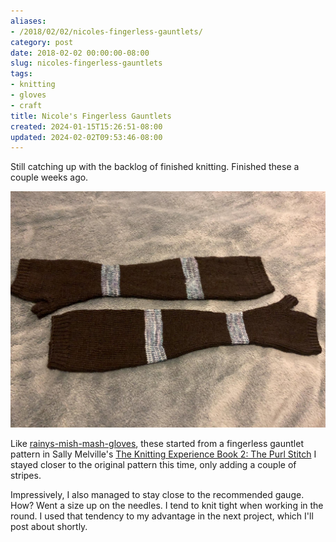 ```yaml
---
aliases:
- /2018/02/02/nicoles-fingerless-gauntlets/
category: post
date: 2018-02-02 00:00:00-08:00
slug: nicoles-fingerless-gauntlets
tags:
- knitting
- gloves
- craft
title: Nicole's Fingerless Gauntlets
created: 2024-01-15T15:26:51-08:00
updated: 2024-02-02T09:53:46-08:00
---
```


Still catching up with the backlog of finished knitting. Finished these a couple weeks ago.

![attachments/img/2018/cover-2018-02-02.jpg](../../../attachments/img/2018/cover-2018-02-02.jpg)

Like [rainys-mish-mash-gloves](../../2016/03/rainys-mish-mash-gloves.md), these started from a fingerless gauntlet pattern in Sally Melville's [The Knitting Experience Book 2: The Purl Stitch](https://www.goodreads.com/book/show/24691.The_Knitting_Experience) I stayed closer to the original pattern this time, only adding a couple of stripes.

Impressively, I also managed to stay close to the recommended gauge. How? Went a size up on the needles. I tend to knit tight when working in the round. I used that tendency to my advantage in the next project, which I'll post about shortly.

